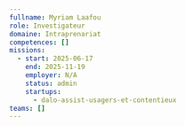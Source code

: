 ```yaml
---
fullname: Myriam Laafou
role: Investigateur
domaine: Intraprenariat
competences: []
missions:
  - start: 2025-06-17
    end: 2025-11-19
    employer: N/A
    status: admin
    startups:
      - dalo-assist-usagers-et-contentieux
teams: []
---
```

